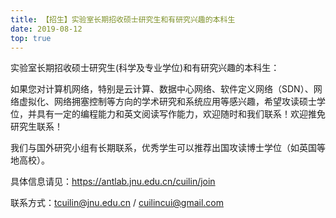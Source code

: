 ```yaml
---
title: 【招生】实验室长期招收硕士研究生和有研究兴趣的本科生
date: 2019-08-12
top: true
---
```


实验室长期招收硕士研究生(科学及专业学位)和有研究兴趣的本科生：

如果您对计算机网络，特别是云计算、数据中心网络、软件定义网络（SDN）、网络虚拟化、网络拥塞控制等方向的学术研究和系统应用等感兴趣，希望攻读硕士学位，并具有一定的编程能力和英文阅读写作能力，欢迎随时和我们联系！欢迎推免研究生联系！

我们与国外研究小组有长期联系，优秀学生可以推荐出国攻读博士学位（如英国等地高校）。

具体信息请见：https://antlab.jnu.edu.cn/cuilin/join

联系方式：tcuilin@jnu.edu.cn / cuilincui@gmail.com
